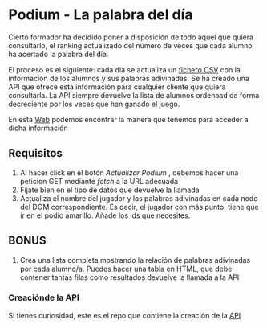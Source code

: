 # Podium - La palabra del día

Cierto formador ha decidido poner a disposición de todo aquel que quiera consultarlo, el ranking actualizado del número de veces que cada alumno ha acertado la palabra del día.

El proceso es el siguiente: cada dia se actualiza un [fichero CSV](https://www.youtube.com/watch?v=SaHIUR9jIPY) con la información de los alumnos y sus palabras adivinadas. Se ha creado una API que ofrece esta información para cualquier cliente que quiera consultarla. La API siempre devuelve la lista de alumnos ordenaad de forma decreciente por los veces que han ganado el juego.

En esta [Web](https://score-word-of-the-dat.onrender.com/) podemos encontrar la manera que tenemos para acceder a dicha información

## Requisitos

1. Al hacer click en el botón _Actualizar Podium_ , debemos hacer una peticion GET mediante _fetch_ a la URL adecuada
2. Fíjate bien en el tipo de datos que devuelve la llamada
3. Actualiza el nombre del jugador y las palabras adivinadas en cada nodo del DOM correspondiente. Es decir, el jugador con más punto, tiene que ir en el podio amarillo. Añade los ids que necesites.

## BONUS

1. Crea una lista completa mostrando la relación de palabras adivinadas por cada alumno/a. Puedes hacer una tabla en HTML, que debe contener tantas filas como resultados devuelve la llamada a la API

### Creaciónde la API

Si tienes curiosidad, este es el repo que contiene la creación de la [API](https://github.com/omiras/score-wordoftheday)
